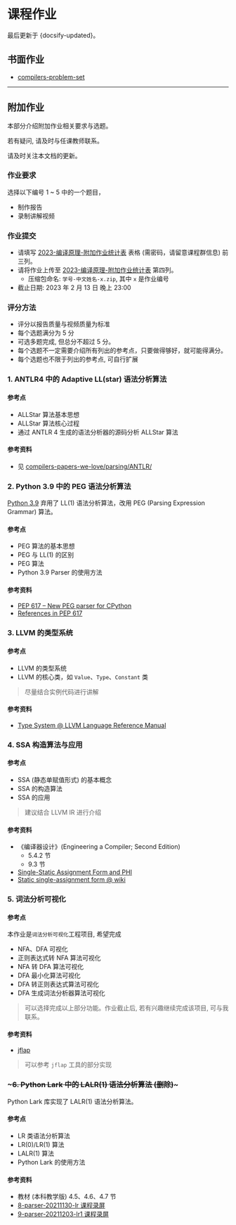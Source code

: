 # 课程作业

最后更新于 {docsify-updated}。

## 书面作业
- [compilers-problem-set](https://github.com/courses-at-nju-by-hfwei/compilers-problem-set)

---
## 附加作业
本部分介绍附加作业相关要求与选题。

若有疑问, 请及时与任课教师联系。

请及时关注本文档的更新。

### **作业要求**
选择以下编号 1 ~ 5 中的一个题目，
- 制作报告
- 录制讲解视频

### **作业提交**
- 请填写 [2023-编译原理-附加作业统计表](https://table.nju.edu.cn/dtable/links/033aa8eaf0084cb7acd5) 表格 (需密码，请留意课程群信息) 前三列。
- 请将作业上传至 [2023-编译原理-附加作业统计表](https://table.nju.edu.cn/dtable/links/033aa8eaf0084cb7acd5) 第四列。
  - 压缩包命名: `学号-中文姓名-x.zip`, 其中 `x` 是作业编号
- 截止日期: 2023 年 2 月 13 日 晚上 23:00

### **评分方法**
- 评分以报告质量与视频质量为标准
- 每个选题满分为 5 分
- 可选多题完成, 但总分不超过 5 分。
- 每个选题不一定需要介绍所有列出的参考点，只要做得够好，就可能得满分。
- 每个选题也不限于列出的参考点, 可自行扩展

### **1. ANTLR4 中的 Adaptive LL(star) 语法分析算法**
#### **参考点**
- ALLStar 算法基本思想
- ALLStar 算法核心过程
- 通过 ANTLR 4 生成的语法分析器的源码分析 ALLStar 算法
#### **参考资料**
- 见 [compilers-papers-we-love/parsing/ANTLR/](https://github.com/courses-at-nju-by-hfwei/compilers-papers-we-love/tree/master/parsing/ANTLR)

### **2. Python 3.9 中的 PEG 语法分析算法**
[Python 3.9](https://docs.python.org/3.9/whatsnew/3.9.html#new-parser) 弃用了 LL(1) 语法分析算法，改用 PEG (Parsing Expression Grammar) 算法。

#### **参考点**
- PEG 算法的基本思想
- PEG 与 LL(1) 的区别
- PEG 算法
- Python 3.9 Parser 的使用方法

#### **参考资料**
- [PEP 617 – New PEG parser for CPython](https://peps.python.org/pep-0617/)
- [References in PEP 617](https://peps.python.org/pep-0617/#references)

### **3. LLVM 的类型系统**
#### **参考点**
- LLVM 的类型系统
- LLVM 的核心类，如 `Value`、`Type`、`Constant` 类

> 尽量结合实例代码进行讲解
#### **参考资料**
- [Type System @ LLVM Language Reference Manual](https://llvm.org/docs/LangRef.html#type-system)

### **4. SSA 构造算法与应用**
#### **参考点**
- SSA (静态单赋值形式) 的基本概念
- SSA 的构造算法
- SSA 的应用
> 建议结合 LLVM IR 进行介绍
#### **参考资料**
- 《编译器设计》(Engineering a Compiler; Second Edition)
  - 5.4.2 节
  - 9.3 节
- [Single-Static Assignment Form and PHI](https://mapping-high-level-constructs-to-llvm-ir.readthedocs.io/en/latest/control-structures/ssa-phi.html)
- [Static single-assignment form @ wiki](https://en.wikipedia.org/wiki/Static_single-assignment_form)

### **5. 词法分析可视化**
#### **参考点**
本作业是`词法分析可视化`工程项目, 希望完成
- NFA、DFA 可视化
- 正则表达式转 NFA 算法可视化
- NFA 转 DFA 算法可视化
- DFA 最小化算法可视化
- DFA 转正则表达式算法可视化
- DFA 生成词法分析器算法可视化

> 可以选择完成以上部分功能。作业截止后, 若有兴趣继续完成该项目, 可与我联系。

#### **参考资料**
- [jflap](https://www.jflap.org/)
> 可以参考 `jflap` 工具的部分实现

### ~~~**6. Python Lark 中的 LALR(1) 语法分析算法** (删除)~~~
Python Lark 库实现了 LALR(1) 语法分析算法。

#### **参考点**
- LR 类语法分析算法
- LR(0)/LR(1) 算法
- LALR(1) 算法
- Python Lark 的使用方法

#### **参考资料**
- 教材 (本科教学版) 4.5、4.6、4.7 节
- [8-parser-20211130-lr 课程录屏](https://www.bilibili.com/video/BV1LL4y1W7j2/?share_source=copy_web&vd_source=afddc1f6e07c3046ed07519aa34370fd)
- [9-parser-20211203-lr1 课程录屏](https://www.bilibili.com/video/BV1i34y1R7Tw/?share_source=copy_web&vd_source=afddc1f6e07c3046ed07519aa34370fd)
